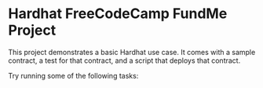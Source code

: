 # Hardhat FreeCodeCamp FundMe Project

This project demonstrates a basic Hardhat use case. It comes with a sample contract, a test for that contract, and a script that deploys that contract.

Try running some of the following tasks:

```shell

```
